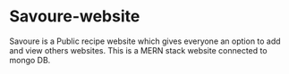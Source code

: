 # Savoure-website
Savoure is a Public recipe website which gives everyone an option to add and view others websites. This is a MERN stack website connected to mongo DB.
